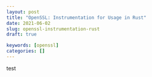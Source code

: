 ```yaml
---
layout: post
title: "OpenSSL: Instrumentation for Usage in Rust"
date: 2021-06-02
slug: openssl-instrumentation-rust
draft: true

keywords: [openssl]
categories: []
---
```


test